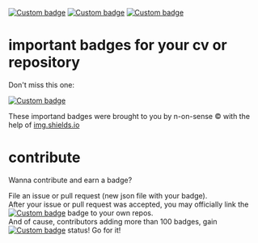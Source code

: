 [![Custom badge](https://img.shields.io/endpoint?url=https%3A%2F%2Fraw.githubusercontent.com%2Fn-on-sense%2Fbadges%2Fmaster%2Fjson%2Fn-on-sense.json)](https://github.com/n-on-sense/badges)
[![Custom badge](https://img.shields.io/endpoint?url=https%3A%2F%2Fraw.githubusercontent.com%2Fn-on-sense%2Fbadges%2Fmaster%2Fjson%2Fsatire.json)](https://github.com/n-on-sense/badges) 
[![Custom badge](https://img.shields.io/endpoint?url=https%3A%2F%2Fraw.githubusercontent.com%2Fn-on-sense%2Fbadges%2Fmaster%2Fjson%2Fimg.shields.io.json)](https://github.com/n-on-sense/badges)

# important badges for your cv or repository

Don't miss this one:  

[![Custom badge](https://img.shields.io/endpoint?url=https%3A%2F%2Fraw.githubusercontent.com%2Fn-on-sense%2Fbadges%2Fmaster%2Fjson%2Fcomposer-js.json)](https://github.com/n-on-sense/badges)

These importand badges were brought to you by n-on-sense &copy; with the help of [img.shields.io](https://img.shields.io)

# contribute

Wanna contribute and earn a badge?

File an issue or pull request (new json file with your badge).  
After your issue or pull request was accepted, you may officially link the [![Custom badge](https://img.shields.io/endpoint?url=https%3A%2F%2Fraw.githubusercontent.com%2Fn-on-sense%2Fbadges%2Fmaster%2Fjson%2Fn-on-sense.contributor.json)](https://github.com/n-on-sense/badges) badge to your own repos.  
And of cause, contributors adding more than 100 badges, gain [![Custom badge](https://img.shields.io/endpoint?url=https%3A%2F%2Fraw.githubusercontent.com%2Fn-on-sense%2Fbadges%2Fmaster%2Fjson%2Fn-on-sense.gold.json)](https://github.com/n-on-sense/badges) status! Go for it!
